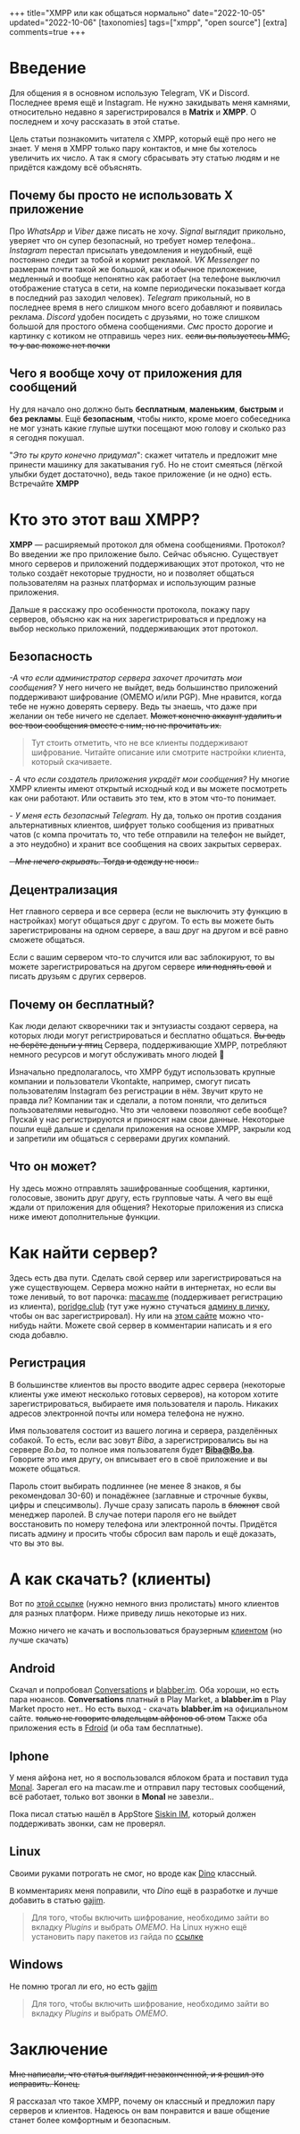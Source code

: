 +++
title="XMPP или как общаться нормально"
date="2022-10-05"
updated="2022-10-06"
[taxonomies]
tags=["xmpp", "open source"]
[extra]
comments=true
+++

# Введение
Для общения я в основном использую Telegram, VK и Discord. Последнее время ещё и Instagram. Не нужно закидывать меня камнями, относительно недавно я зарегистрировался в **Matrix** и **XMPP**. О последнем и хочу рассказать в этой статье.

Цель статьи познакомить читателя с XMPP, который ещё про него не знает. У меня в XMPP только пару контактов, и мне бы хотелось увеличить их число.  А так я смогу сбрасывать эту статью людям и не придётся каждому всё объяснять.
## Почему бы просто не использовать Х приложение
Про *WhatsApp* и *Viber* даже писать не хочу. *Signal* выглядит прикольно, уверяет что он супер безопасный, но требует номер телефона.. *Instagram* перестал присылать уведомления и неудобный, ещё постоянно следит за тобой и кормит рекламой. *VK Messenger* по размерам почти такой же большой, как и обычное приложение, медленный и вообще непонятно как работает (на телефоне выключил отображение статуса в сети, на компе периодически показывает когда в последний раз заходил человек). *Telegram* прикольный, но в последнее время в него слишком много всего добавляют и появилась реклама. *Discord* удобен посидеть с друзьями, но тоже слишком большой для простого обмена сообщениями. *Смс* просто дорогие и картинку с котиком не отправишь через них. ~~если вы пользуетесь ММС, то у вас похоже нет почки~~
## Чего я вообще хочу от приложения для сообщений
Ну для начало оно должно быть **бесплатным**, **маленьким**, **быстрым** и **без рекламы**. Ещё **безопасным**, чтобы никто, кроме моего собеседника не мог узнать какие глупые шутки посещают мою голову и сколько раз я сегодня покушал.

"*Это ты круто конечно придумал*": скажет читатель и предложит мне принести машинку для закатывания губ. Но не стоит смеяться (лёгкой улыбки будет достаточно), ведь такое приложение (и не одно) есть. Встречайте **XMPP**
# Кто это этот ваш XMPP?
**XMPP** — расширяемый протокол для обмена сообщениями. Протокол? Во введении же про приложение было. Сейчас объясню. Существует много серверов и приложений поддерживающих этот протокол, что не только создаёт некоторые трудности, но и позволяет общаться пользователям на разных платформах и использующим разные приложения.

Дальше я расскажу про особенности протокола, покажу пару серверов, объясню как на них зарегистрироваться и предложу на выбор несколько приложений, поддерживающих этот протокол.

## Безопасность
*-А что если администратор сервера захочет прочитать мои сообщения?* У него ничего не выйдет, ведь большинство приложений поддерживают шифрование (OMEMO и/или PGP). Мне нравится, когда тебе не нужно доверять серверу. Ведь ты знаешь, что даже при желании он тебе ничего не сделает. ~~Может конечно аккаунт удалить и все твои сообщения вместе с ним, но не прочитать их.~~

> Тут стоить отметить, что не все клиенты поддерживают шифрование. Читайте описание или смотрите настройки клиента, который скачиваете.

*- А что если создатель приложения украдёт мои сообщения?* Ну многие XMPP клиенты имеют открытый исходный код и вы можете посмотреть как они работают. Или оставить это тем, кто в этом что-то понимает.

*- У меня есть безопасный Telegram.* Ну да, только он против создания альтернативных клиентов, шифрует только сообщения из приватных чатов (с компа прочитать то, что тебе отправили на телефон не выйдет, а это неудобно) и хранит все сообщения на своих закрытых серверах.

~~*- Мне нечего скрывать.* Тогда и одежду не носи..~~

## Децентрализация
Нет главного сервера и все сервера (если не выключить эту функцию в настройках) могут общаться друг с другом. То есть вы можете быть зарегистрированы на одном сервере, а ваш друг на другом и всё равно сможете общаться.

Если с вашим сервером что-то случится или вас заблокируют, то вы можете зарегистрироваться на другом сервере ~~или поднять свой~~ и писать друзьям с других серверов.

## Почему он бесплатный?
Как люди делают скворечники так и энтузиасты создают сервера, на которых люди могут регистрироваться и бесплатно общаться. ~~Вы ведь не берёте деньги у птиц~~ Сервера, поддерживающие XMPP, потребляют немного ресурсов и могут обслуживать много людей 👀

Изначально предполагалось, что XMPP будут использовать крупные компании и пользователи Vkontakte, например, смогут писать пользователям Instagram без регистрации в нём. Звучит круто не правда ли?  Компании так и сделали, а потом поняли, что делиться пользователями невыгодно. Что эти человеки позволяют себе вообще? Пускай у нас регистрируются и приносят нам свои данные. 
Некоторые пошли ещё дальше и сделали приложения на основе XMPP, закрыли код и запретили им общаться с серверами других компаний.

## Что он может?
Ну здесь можно отправлять зашифрованные сообщения, картинки, голосовые, звонить друг другу, есть групповые чаты. А чего вы ещё ждали от приложения для общения? Некоторые приложения из списка ниже имеют дополнительные функции.

# Как найти сервер?
Здесь есть два пути. Сделать свой сервер или зарегистрироваться на уже существующем. Сервера можно найти в интернетах, но если вы тоже ленивый, то вот парочка: [macaw.me](https://macaw.me/services/xmpp.html) (поддерживает регистрацию из клиента), [poridge.club](https://poridge.club/service.html) (тут уже нужно стучаться [админу в личку](https://poridge.club/contact.html), чтобы он вас зарегистрировал). Ну или на [этом сайте](https://xmpp.love/) можно что-нибудь найти. Можете свой сервер в комментарии написать и я его сюда добавлю.
## Регистрация
В большинстве клиентов вы просто вводите адрес сервера (некоторые клиенты уже имеют несколько готовых серверов), на котором хотите зарегистрироваться, выбираете имя пользователя и пароль. Никаких адресов электронной почты или номера телефона не нужно. 

Имя пользователя состоит из вашего логина и сервера, разделённых собакой. То есть, если вас зовут *Biba*, а зарегистрировались вы на сервере *Bo.ba*, то полное имя пользователя будет **Biba@Bo.ba**. Говорите это имя другу, он вписывает его в своё приложение и вы можете общаться.

Пароль стоит выбирать подлиннее (не менее 8 знаков, я бы рекомендовал 30-60) и понадёжнее (заглавные и строчные буквы, цифры и спецсимволы). Лучше сразу записать пароль в ~~блокнот~~ свой менеджер паролей. В случае потери пароля его не выйдет восстановить по номеру телефона или электронной почты. Придётся писать админу и просить чтобы сбросил вам пароль и ещё доказать, что вы это вы.
# А как скачать? (клиенты)
Вот по [этой ссылке](https://macaw.me/services/xmpp.html) (нужно немного вниз пролистать) много клиентов для разных платформ. Ниже приведу лишь некоторые из них. 

Можно ничего не качать и воспользоваться браузерным [клиентом](https://conversejs.org/fullscreen.html) (но лучше скачать)
## Android
Скачал и попробовал [Conversations](https://conversations.im/) и [blabber.im](https://blabber.im/). Оба хороши, но есть пара нюансов. **Conversations** платный в Play Market, а **blabber.im** в Play Market просто нет.. Но есть выход - скачать **blabber.im** на официальном сайте. ~~только не говорите владельцам айфонов об этом~~ Также оба приложения есть в [Fdroid](https://f-droid.org) (и оба там бесплатные).
## Iphone
У меня айфона нет, но я воспользовался яблоком брата и поставил туда [Monal](https://apps.apple.com/us/app/monal-xmpp-chat/id317711500). Зарегал его на macaw.me и отправил пару тестовых сообщений, всё работает, только вот звонки в **Monal** не завезли..

Пока писал статью нашёл в AppStore [Siskin IM](https://apps.apple.com/us/app/siskin-im/id1153516838), который должен поддерживать звонки, сам не проверял.
## Linux
Своими руками потрогать не смог, но вроде как [Dino](https://dino.im/) классный.

В комментариях меня поправили, что *Dino* ещё в разработке и лучше добавить в статью [gajim](https://gajim.org/).
> Для того, чтобы включить шифрование, необходимо зайти во вкладку *Plugins* и выбрать *OMEMO*.
> На Linux нужно ещё установить пару пакетов из гайда по [ссылке](https://dev.gajim.org/gajim/gajim-plugins/-/wikis/OmemoGajimPlugin)

## Windows
Не помню трогал ли его, но есть [gajim](https://gajim.org/)
> Для того, чтобы включить шифрование, необходимо зайти во вкладку *Plugins* и выбрать *OMEMO*.

# Заключение
~~Мне написали, что статья выглядит незаконченной, и я решил это исправить. Конец.~~

Я рассказал что такое XMPP, почему он классный и предложил пару серверов и клиентов. Надеюсь он вам понравится и ваше общение станет более комфортным и безопасным.
